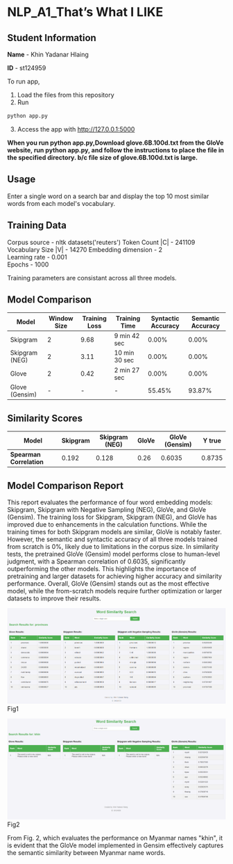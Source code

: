 # NLP_A1_That’s What I LIKE

## Student Information
**Name** - Khin Yadanar Hlaing 

**ID** - st124959


To run app, 
1. Load the files from this repository
2. Run
```sh
python app.py
```
3. Access the app with http://127.0.0.1:5000 

**When you run python app.py,Download glove.6B.100d.txt from the GloVe website, run python app.py, and follow the instructions to place the file in the specified directory. b/c file size of glove.6B.100d.txt is large.**

## Usage
Enter a single word on a search bar and display the top 10 most similar words from each model's vocabulary.

## Training Data
Corpus source - nltk datasets('reuters')
Token Count |C| - 241109  
Vocabulary Size |V| - 14270
Embedding dimension - 2  
Learning rate - 0.001  
Epochs - 1000  

Training parameters are consistant across all three models.  

## Model Comparison

| Model             | Window Size | Training Loss | Training Time | Syntactic Accuracy | Semantic Accuracy |
|-------------------|-------------|---------------|---------------|--------------------|-------------------|
| Skipgram          | 2     | 9.68      | 9 min 42 sec       | 0.00%            | 0.00%           |
| Skipgram (NEG)    | 2     | 3.11       | 10 min 30 sec       | 0.00%            | 0.00%           |
| Glove             | 2     | 0.42       | 2 min 27 sec       | 0.00%            | 0.00%           |
| Glove (Gensim)    | -     | -       | -       | 55.45%            | 93.87%           |

## Similarity Scores

| Model               | Skipgram | Skipgram (NEG) | GloVe | GloVe (Gensim) | Y true |
|---------------------|-----------|----------------|-------|----------------|--------|
| **Spearman Correlation**             | 0.192   | 0.128        | 0.26 | 0.6035        | 0.8735 |


## Model Comparison Report
This report evaluates the performance of four word embedding models: Skipgram, Skipgram with Negative Sampling (NEG), GloVe, and GloVe (Gensim). The training loss for Skipgram, Skipgram (NEG), and GloVe has improved due to enhancements in the calculation functions. While the training times for both Skipgram models are similar, GloVe is notably faster. However, the semantic and syntactic accuracy of all three models trained from scratch is 0%, likely due to limitations in the corpus size. In similarity tests, the pretrained GloVe (Gensim) model performs close to human-level judgment, with a Spearman correlation of 0.6035, significantly outperforming the other models. This highlights the importance of pretraining and larger datasets for achieving higher accuracy and similarity performance. Overall, GloVe (Gensim) stands out as the most effective model, while the from-scratch models require further optimization or larger datasets to improve their results.

![Word Similarity Search for "provinces" ](images/provinces.png) Fig1

![Word Similarity Search for "khin" ](images/khin.png) Fig2

 From Fig. 2, which evaluates the performance on Myanmar names "khin", it is evident that the GloVe model implemented in Gensim effectively captures the semantic similarity between Myanmar name words.


